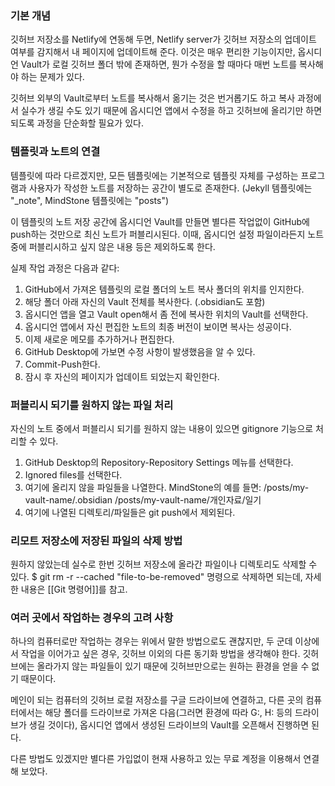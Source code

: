 
### 기본 개념

깃허브 저장소를 Netlify에 연동해 두면, Netlify server가 깃허브 저장소의 업데이트 여부를 감지해서 내 페이지에 업데이트해 준다.  이것은 매우 편리한 기능이지만, 옵시디언 Vault가 로컬 깃허브 폴더 밖에 존재하면, 뭔가 수정을 할 때마다 매번 노트를 복사해야 하는 문제가 있다.

깃허브 외부의 Vault로부터 노트를 복사해서 옮기는 것은 번거롭기도 하고 복사 과정에서 실수가 생길 수도 있기 때문에 옵시디언 앱에서 수정을 하고 깃허브에 올리기만 하면 되도록 과정을 단순화할 필요가 있다. 


### 템플릿과 노트의 연결

템플릿에 따라 다르겠지만, 모든 템플릿에는 기본적으로 템플릿 자체를 구성하는 프로그램과 사용자가 작성한 노트를 저장하는 공간이 별도로 존재한다.  (Jekyll 템플릿에는 "\_note",  MindStone 템플릿에는 "posts")

이 템플릿의 노트 저장 공간에 옵시디언 Vault를 만들면 별다른 작업없이 GitHub에 push하는 것만으로 최신 노트가 퍼블리시된다.
이때, 옵시디언 설정 파일이라든지 노트 중에 퍼블리시하고 싶지 않은 내용 등은 제외하도록 한다.
 
실제 작업 과정은 다음과 같다:

1. GitHub에서 가져온 템플릿의 로컬 폴더의 노트 복사 폴더의 위치를 인지한다. 
2. 해당 폴더 아래 자신의 Vault 전체를 복사한다. (.obsidian도 포함)
3. 옵시디언 앱을 열고 Vault open해서 좀 전에 복사한 위치의 Vault를 선택한다.
4. 옵시디언 앱에서 자신 편집한 노트의 최종 버전이 보이면 복사는 성공이다.
5. 이제 새로운 메모를 추가하거나 편집한다.
6. GitHub Desktop에 가보면 수정 사항이 발생했음을 알 수 있다.
7. Commit-Push한다. 
8. 잠시 후 자신의 페이지가 업데이트 되었는지 확인한다.


### 퍼블리시 되기를 원하지 않는 파일 처리

자신의 노트 중에서 퍼블리시 되기를 원하지 않는 내용이 있으면 gitignore 기능으로 처리할 수 있다.

1. GitHub Desktop의 Repository-Repository Settings 메뉴를 선택한다.
2. Ignored files를 선택한다.
3. 여기에 올리지 않을 파일들을 나열한다. 
   MindStone의 예를 들면:
	\/posts/my-vault-name/.obsidian
	\/posts/my-vault-name/개인자료/일기
4. 여기에 나열된 디렉토리/파일들은 git push에서 제외된다.


### 리모트 저장소에 저장된 파일의 삭제 방법

원하지 않았는데 실수로 한번 깃허브 저장소에 올라간 파일이나 디렉토리도 삭제할 수 있다.
$ git rm -r --cached "file-to-be-removed"
명령으로 삭제하면 되는데, 자세한 내용은 [[Git 명령어]]를 참고.


### 여러 곳에서 작업하는 경우의 고려 사항

하나의 컴퓨터로만 작업하는 경우는 위에서 말한 방법으로도 괜찮지만,
두 군데 이상에서 작업을 이어가고 싶은 경우, 깃허브 이외의 다른 동기화 방법을 생각해야 한다.
깃허브에는 올라가지 않는 파일들이 있기 때문에 깃허브만으로는 원하는 환경을 얻을 수 없기 때문이다.

메인이 되는 컴퓨터의 깃허브 로컬 저장소를 구글 드라이브에 연결하고,  다른 곳의 컴퓨터에서는 해당 폴더를 드라이브로 가져온 다음(그러면 환경에 따라 G:, H: 등의 드라이브가 생길 것이다), 옵시디언 앱에서 생성된 드라이브의 Vault를 오픈해서 진행하면 된다.

다른 방법도 있겠지만 별다른 가입없이 현재 사용하고 있는 무료 계정을 이용해서 연결해 보았다.
